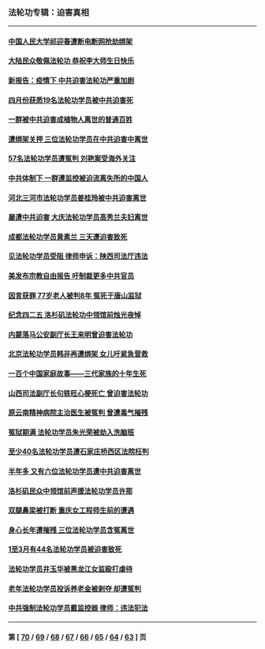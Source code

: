 ### 法轮功专辑：迫害真相
---
#### [中国人民大学祁迎春遭断电断网抢劫绑架](../../pages/nf4379/n13730164.md?05200430) 
#### [大陆民众敬佩法轮功 恭祝李大师生日快乐](../../pages/nf4379/n13734669.md?05200430) 
#### [新报告：疫情下 中共迫害法轮功严重加剧](../../pages/nf4379/n13732612.md?05200430) 
#### [四月份获悉19名法轮功学员被中共迫害死](../../pages/nf4379/n13731456.md?05200430) 
#### [一群被中共迫害成植物人离世的普通百姓](../../pages/nf4379/n13730316.md?05200430) 
#### [遭绑架关押 三位法轮功学员在中共迫害中离世](../../pages/nf4379/n13727134.md?05200430) 
#### [57名法轮功学员遭冤判 刘艳案受海外关注](../../pages/nf4379/n13726210.md?05200430) 
#### [中共体制下 一群遭监控被迫流离失所的中国人](../../pages/nf4379/n13725531.md?05200430) 
#### [河北三河市法轮功学员姜桂玲被中共迫害离世](../../pages/nf4379/n13724089.md?05200430) 
#### [屡遭中共迫害 大庆法轮功学员高秀兰夫妇离世](../../pages/nf4379/n13723307.md?05200430) 
#### [成都法轮功学员黄素兰 三天遭迫害致死](../../pages/nf4379/n13722817.md?05200430) 
#### [见法轮功学员受阻 律师申诉：陕西司法厅违法](../../pages/nf4379/n13720981.md?05200430) 
#### [美发布宗教自由报告 吁制裁更多中共官员](../../pages/nf4379/n13720670.md?05200430) 
#### [因言获罪 77岁老人被判8年 冤死于唐山监狱](../../pages/nf4379/n13718512.md?05200430) 
#### [纪念四二五 洛杉矶法轮功中领馆前烛光夜悼](../../pages/nf4379/n13719557.md?05200430) 
#### [内蒙落马公安副厅长王来明曾迫害法轮功](../../pages/nf4379/n13717744.md?05200430) 
#### [北京法轮功学员韩非再遭绑架 女儿吁紧急营救](../../pages/nf4379/n13717927.md?05200430) 
#### [一百个中国家庭故事——三代家族的十年生死](../../pages/nf4379/n13716313.md?05200430) 
#### [山西司法副厅长句轶旺心梗死亡 曾迫害法轮功](../../pages/nf4379/n13716878.md?05200430) 
#### [原云南精神病院主治医生被冤判 曾遭毒气摧残](../../pages/nf4379/n13714548.md?05200430) 
#### [冤狱期满 法轮功学员朱光荣被劫入洗脑班](../../pages/nf4379/n13708358.md?05200430) 
#### [至少40名法轮功学员遭石家庄桥西区法院枉判](../../pages/nf4379/n13713749.md?05200430) 
#### [半年多 又有六位法轮功学员遭中共迫害离世](../../pages/nf4379/n13712382.md?05200430) 
#### [洛杉矶民众中领馆前声援法轮功学员许那](../../pages/nf4379/n13710251.md?05200430) 
#### [双腿鼻梁被打断 重庆女工程师生前的遭遇](../../pages/nf4379/n13709854.md?05200430) 
#### [身心长年遭摧残 三位法轮功学员含冤离世](../../pages/nf4379/n13692679.md?05200430) 
#### [1至3月有44名法轮功学员被迫害致死](../../pages/nf4379/n13704649.md?05200430) 
#### [法轮功学员井玉华被黑龙江女监殴打虐待](../../pages/nf4379/n13709102.md?05200430) 
#### [老年法轮功学员投诉养老金被剥夺 却遭冤判](../../pages/nf4379/n13697069.md?05200430) 
#### [中共强制法轮功学员戴监控器 律师：违法犯法](../../pages/nf4379/n13699665.md?05200430) 

---
#### 第 [ [70](./70.md?05200430) / [69](./69.md?05200430) / [68](./68.md?05200430) / [67](./67.md?05200430) / [66](./66.md?05200430) / [65](./65.md?05200430) / [64](./64.md?05200430) / [63](./63.md?05200430) ] 页
